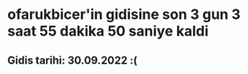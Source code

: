 # ofarukbicer'in gidisine son 3 gun 3 saat 55 dakika 50 saniye kaldi

## Gidis tarihi: 30.09.2022 :(